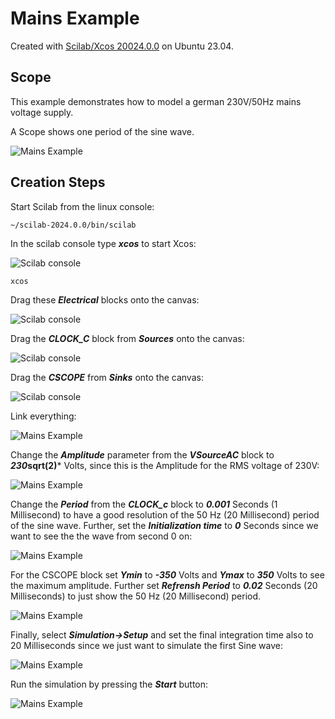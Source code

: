 # Mains Example

Created with [Scilab/Xcos 20024.0.0](https://www.scilab.org/download/2024.0.0/scilab-2024.0.0.bin.x86_64-linux-gnu.tar.xz) on Ubuntu 23.04.



## Scope

This example demonstrates how to model a german 230V/50Hz mains voltage supply.

A Scope shows one period of the sine wave. 

![Mains Example](./images/mains-example_1.png)

## Creation Steps

Start Scilab from the linux console:

```
~/scilab-2024.0.0/bin/scilab
```

In the scilab console type ***xcos*** to start Xcos:

![Scilab console](./images/mains-example_2.png)

```
xcos
```

Drag these ***Electrical*** blocks onto the canvas:

![Scilab console](./images/mains-example_3.png)

Drag the ***CLOCK_C*** block from ***Sources*** onto the canvas:

![Scilab console](./images/mains-example_4.png)

Drag the ***CSCOPE*** from ***Sinks*** onto the canvas:

![Scilab console](./images/mains-example_5.png)

Link everything:

![Mains Example](./images/mains-example_1.png)

Change the ***Amplitude*** parameter from the ***VSourceAC*** block to ***230*sqrt(2)*** Volts, since this is the Amplitude for the RMS voltage of 230V:

![Mains Example](./images/mains-example_6.png)

Change the ***Period*** from the ***CLOCK_c*** block to ***0.001*** Seconds
(1 Millisecond) to have a good resolution of the 50 Hz (20 Millisecond) period of the
sine wave. Further, set the ***Initialization time*** to ***0*** Seconds since we want to see the the wave from second 0 on:

![Mains Example](./images/mains-example_7.png)

For the CSCOPE block set ***Ymin*** to ***-350*** Volts and ***Ymax*** to ***350***
Volts to see the maximum amplitude. Further set ***Refrensh Period*** to ***0.02***
Seconds (20 Milliseconds) to just show the 50 Hz (20 Millisecond) period.

![Mains Example](./images/mains-example_8.png)

Finally, select ***Simulation->Setup*** and set the final integration time also to
20 Milliseconds since we just want to simulate the first Sine wave:

![Mains Example](./images/mains-example_9.png)

Run the simulation by pressing the ***Start*** button:

![Mains Example](./images/mains-example_9.png)

